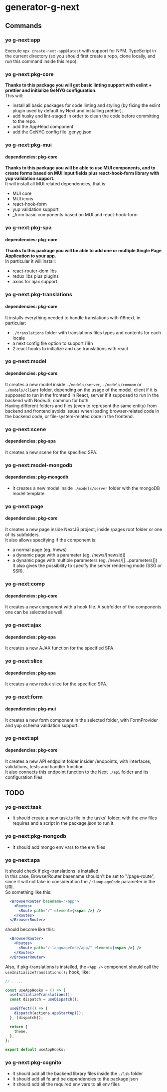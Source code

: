 # generator-g-next

## Commands

### yo g-next:app

Execute `npx create-next-app@latest` with support for NPM, TypeScript in the current directory (so you should first create a repo, clone locally, and run this command inside this repo).

### yo g-next:pkg-core

**Thanks to this package you will get basic linting support with eslint + prettier and initialize GeNYG configuration.**\
This will:
- install all basic packages for code linting and styling (by fixing the eslint plugin used by default by Next and installing prettier).
- add husky and lint-staged in order to clean the code before committing to the repo.
- add the AppHead component
- add the GeNYG config file .genyg.json

### yo g-next:pkg-mui

#### dependencies: pkg-core

**Thanks to this package you will be able to use MUI components, and to create forms based on MUI input fields plus
react-hook-form library with yup validation support.**\
It will install all MUI related dependencies, that is:
- MUI core
- MUI icons
- react-hook-form
- yup validation support
- _form basic components based on MUI and react-hook-form

### yo g-next:pkg-spa

#### dependencies: pkg-core

**Thanks to this package you will be able to add one or multiple Single Page Application to your app.**\
In particular it will install:
- react-router-dom libs
- redux libs plus plugins
- axios for ajax support

### yo g-next:pkg-translations

#### dependencies: pkg-core

It installs everything needed to handle translations with i18next, in particular:
- `./translations` folder with translations files types and contents for each locale
- a next config file option to support i18n
- 2 react hooks to initialize and use translations with react

### yo g-next:model

#### dependencies: pkg-core

It creates a new model inside `./models/server`, `./models/common` or `./models/client` folder, depending on the usage of the model, client if it is supposed to run in the frontend in React, server if it supposed to run in the backend with NodeJS, common for both.\
Having different folders and files (even to represent the same entity) from backend and frontend avoids issues when loading browser-related code in the backend code, or file-system-related code in the frontend.

### yo g-next:scene

#### dependencies: pkg-spa

It creates a new scene for the specified SPA.

### yo g-next:model-mongodb

#### dependencies: pkg-mongodb

- It creates a new model inside `./models/server` folder with the mongoDB model template

### yo g-next:page

#### dependencies: pkg-core

It creates a new page inside NextJS project, inside /pages root folder or one of its subfolders.\
It also allows specifying if the component is:
- a normal page (eg. /news)
- a dynamic page with a parameter (eg. /news/\[newsId\])
- a dynamic page with multiple parameters (eg. /news/\[\[...parameters]])\
It also gives the possibility to specify the server rendering mode (SSG or SSR).

### yo g-next:comp

#### dependencies: pkg-core

It creates a new component with a hook file. A subfolder of the components one can be selected as well.

### yo g-next:ajax

#### dependencies: pkg-spa

It creates a new AJAX function for the specified SPA.

### yo g-next:slice

#### dependencies: pkg-spa

It creates a new redux slice for the specified SPA.

### yo g-next:form

#### dependencies: pkg-mui

It creates a new form component in the selected folder, with FormProvider and yup schema validation support.

### yo g-next:api

#### dependencies: pkg-core

It creates a new API endpoint folder insider /endpoints, with interfaces, validations, tests and handler function.\
It also connects this endpoint function to the Next `./api` folder and its configuration files

## TODO

### yo g-next:task

- It should create a new task.ts file in the tasks' folder, with the env files requires and a script in the package.json to run it. 

### yo g-next:pkg-mongodb

- It should add mongo env vars to the env files

### yo g-next:spa

It should check if pkg-translations is installed.\
In this case, BrowserRouter basename shouldn't be set to "/page-route", since it will not take in consideration the `/:languageCode` parameter in the URI.\
So something like this:
```jsx
  <BrowserRouter basename="/app">
    <Routes>
      <Route path="/" element={<span />} />
    </Routes>
  </BrowserRouter>
```
should become like this:
```jsx
  <BrowserRouter>
    <Routes>
      <Route path="/:languageCode/app/" element={<span />} />
    </Routes>
  </BrowserRouter>
```
Also, if pkg-translations is installed, the `<App />` component should call the `useInitializeTranslations();` hook, like:
```jsx
// .....

const useAppHooks = () => {
  useInitializeTranslations();
  const dispatch = useDispatch();

  useEffect(() => {
    dispatch(actions.appStartup());
  }, [dispatch]);

  return {
    theme,
  };
};

export default useAppHooks;
```

### yo g-next:pkg-cognito

- It should add all the backend library files inside the `./lib` folder
- It should add all fe and be dependencies to the package json
- It should add all the required env vars to all env files
